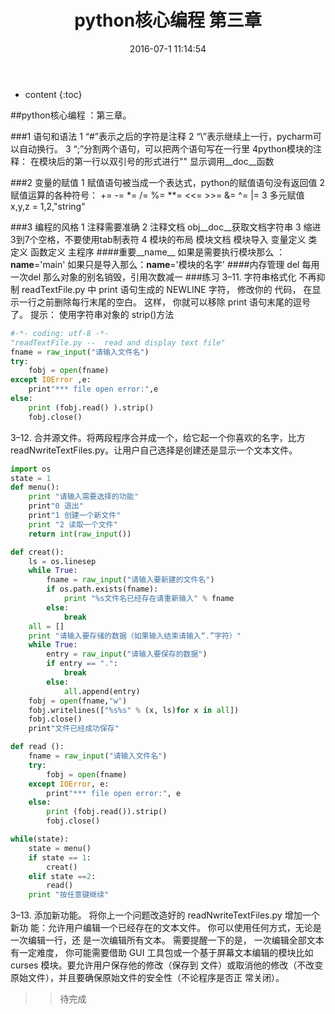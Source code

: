 ﻿---
layout: post
title:  "python核心编程 第三章"
date:   2016-07-1 11:14:54
categories: python
tags:  python python核心编程
---

* content
{:toc}

##python核心编程 ：第三章。




###1 语句和语法
1 “#”表示之后的字符是注释
2 “\”表示继续上一行，pycharm可以自动换行。
3 “;”分割两个语句，可以把两个语句写在一行里
4python模块的注释：
在模块后的第一行以双引号的形式进行""
显示调用__doc__函数

###2 变量的赋值
1 赋值语句被当成一个表达式，python的赋值语句没有返回值
2 赋值运算的各种符号：
+= -= *= /= %= **=
<<= >>= &= ^= |=
3 多元赋值
x,y,z = 1,2,"string"

###3 编程的风格
1 注释需要准确
2 注释文档 obj__doc__获取文档字符串
3 缩进3到7个空格，不要使用tab制表符
4 模块的布局
模块文档
模块导入
变量定义
类定义
函数定义
主程序
####重要__name__
如果是需要执行模块那么 ：__name__='main'
如果只是导入那么：__name__='模块的名字'
####内存管理 del
每用一次del 那么对象的别名销毁，引用次数减一
###练习
3–11.
字符串格式化 不再抑制 readTextFile.py 中 print 语句生成的 NEWLINE 字符， 修改你的
代码， 在显示一行之前删除每行末尾的空白。 这样， 你就可以移除 print 语句末尾的逗号了。
提示： 使用字符串对象的 strip()方法
```python
#-*- coding: utf-8 -*-
"readTextFile.py --  read and display text file"
fname = raw_input("请输入文件名")
try:
    fobj = open(fname)
except IOError ,e:
    print"*** file open error:",e
else:
    print (fobj.read() ).strip()
    fobj.close()
```
3–12. 合并源文件。将两段程序合并成一个，给它起一个你喜欢的名字，比方
readNwriteTextFiles.py。让用户自己选择是创建还是显示一个文本文件。
```python
import os
state = 1
def menu():
    print "请输入需要选择的功能"
    print"0 退出"
    print"1 创建一个新文件"
    print "2 读取一个文件"
    return int(raw_input())

def creat():
    ls = os.linesep
    while True:
        fname = raw_input("请输入要新建的文件名")
        if os.path.exists(fname):
            print "%s文件名已经存在请重新输入" % fname
        else:
            break
    all = []
    print "请输入要存储的数据（如果输入结束请输入“.”字符）"
    while True:
        entry = raw_input("请输入要保存的数据")
        if entry == ".":
            break
        else:
            all.append(entry)
    fobj = open(fname,"w")
    fobj.writelines(["%s%s" % (x, ls)for x in all])
    fobj.close()
    print"文件已经成功保存"

def read ():
    fname = raw_input("请输入文件名")
    try:
        fobj = open(fname)
    except IOError, e:
        print"*** file open error:", e
    else:
        print (fobj.read()).strip()
        fobj.close()

while(state):
    state = menu()
    if state == 1:
        creat()
    elif state ==2:
        read()
    print "按任意键继续"
```
3–13. 添加新功能。 将你上一个问题改造好的 readNwriteTextFiles.py 增加一个新功
能：允许用户编辑一个已经存在的文本文件。 你可以使用任何方式，无论是一次编辑一行，还
是一次编辑所有文本。 需要提醒一下的是， 一次编辑全部文本有一定难度， 你可能需要借助 GUI
工具包或一个基于屏幕文本编辑的模块比如 curses 模块。要允许用户保存他的修改（保存到
文件）或取消他的修改（不改变原始文件），并且要确保原始文件的安全性（不论程序是否正
常关闭）。
>>待完成